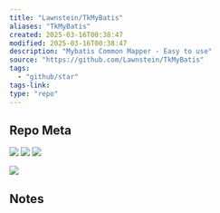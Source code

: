 ```yaml
---
title: "Lawnstein/TkMyBatis"
aliases: "TkMyBatis"
created: 2025-03-16T00:38:47
modified: 2025-03-16T00:38:47
description: "Mybatis Common Mapper - Easy to use"
source: "https://github.com/Lawnstein/TkMyBatis"
tags:
  - "github/star"
tags-link:
type: "repo"
---
```

## Repo Meta

![](https://img.shields.io/github/stars/Lawnstein/TkMyBatis?style=for-the-badge&label=stars) ![](https://img.shields.io/github/repo-size/Lawnstein/TkMyBatis?style=for-the-badge&label=size) ![](https://img.shields.io/github/created-at/Lawnstein/TkMyBatis?style=for-the-badge&label=since)

[![](https://github-readme-stats.vercel.app/api/pin/?username=Lawnstein&repo=TkMyBatis&bg_color=00000000)](https://github.com/Lawnstein/TkMyBatis)

## Notes

